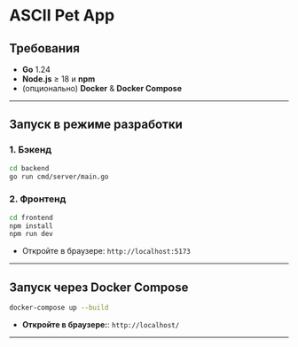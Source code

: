 # ASCII Pet App

## Требования

- **Go** 1.24
- **Node.js** ≥ 18 и **npm**  
- (опционально) **Docker** & **Docker Compose**

---

## Запуск в режиме разработки

### 1. Бэкенд

```bash
cd backend
go run cmd/server/main.go
````

### 2. Фронтенд

```bash
cd frontend
npm install
npm run dev          
```

* Откройте в браузере: `http://localhost:5173`

---

## Запуск через Docker Compose

```bash
docker-compose up --build
```

* **Откройте в браузере:**:  `http://localhost/`
---